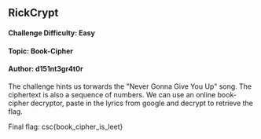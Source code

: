 ## RickCrypt

#### Challenge Difficulty: Easy
#### Topic: Book-Cipher
#### Author: d151nt3gr4t0r

The challenge hints us torwards the "Never Gonna Give You Up" song. The ciphertext is also a sequence of numbers. We can use an online book-cipher decryptor, paste in the lyrics from google and decrypt to retrieve the flag.

Final flag: csc{book_cipher_is_leet}

